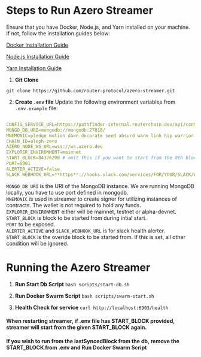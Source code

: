# Steps to Run Azero Streamer

Ensure that you have Docker, Node.js, and Yarn installed on your machine. If not, follow the installation guides below:

[Docker Installation Guide](https://docs.docker.com/get-docker/)

[Node.js Installation Guide](https://nodejs.org/en/download/)

[Yarn Installation Guide](https://classic.yarnpkg.com/en/docs/install)

1. **Git Clone**

`git clone https://github.com/router-protocol/azero-streamer.git`

2. **Create `.env` file**
Update the following environment variables from `.env.example` file:
```yaml

CONFIG_SERVICE_URL=https://pathfinder-internal.routerchain.dev/api/contracts
MONGO_DB_URI=mongodb://mongodb:27018/
MNEMONIC=pledge motion dawn decorate seed absurd warm link hip warrior garment element
CHAIN_ID=aleph-zero
AZERO_NODE_WS_URL=wss://ws.azero.dev
EXPLORER_ENVIRONMENT=mainnet
START_BLOCK=84376200 # omit this if you want to start from the 0th block or lastSyncedBlock in your db
PORT=6901 
ALERTER_ACTIVE=false
SLACK_WEBHOOK_URL=**https**://hooks.slack.com/services/FOR/YOUR/SLACK/WEBHOOK
```
`MONGO_DB_URI` is the URI of the MongoDB instance. We are running MongoDB locally, you have to use port defined in mongodb.   
`MNEMONIC` is used in streamer to create signer for utilizing instances of contracts. The wallet is not required to hold any funds.  
`EXPLORER_ENVIRONMENT` either will be mainnet, testnet or alpha-devnet.   
`START_BLOCK` is block to be started from during intial start.   
`PORT` to be exposed.   
`ALERTER_ACTIVE` and `SLACK_WEBHOOK_URL` is for slack health alerter.  
`START_BLOCK` is the overide block to be started from. If this is set, all other condition will be ignored.  

# Running the Azero Streamer

1. **Run Start Db Script**
`bash scripts/start-db.sh`

2. **Run Docker Swarm Script**
`bash scripts/swarm-start.sh`

3. **Health Check for service**
`curl http://localhost:6903/health`

#### When restarting streamer, if .env file has START_BLOCK provided, streamer will start from the given START_BLOCK again.
#### If you wish to run from the lastSyncedBlock from the db, remove the START_BLOCK from .env and Run Docker Swarm Script
